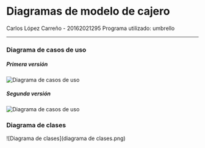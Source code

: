 # Diagramas de modelo de cajero

Carlos López Carreño - 20162021295
Programa utilizado: umbrello

---

### Diagrama de casos de uso

##### Primera versión
![Diagrama de casos de uso](cajero.png)


##### Segunda versión
![Diagrama de casos de uso](cajero_v2.png)

### Diagrama de clases
![Diagrama de clases](diagrama de clases.png)
